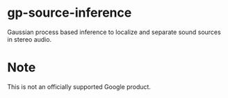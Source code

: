 # gp-source-inference

Gaussian process based inference to localize and separate sound sources in stereo audio.

# Note

This is not an officially supported Google product.

